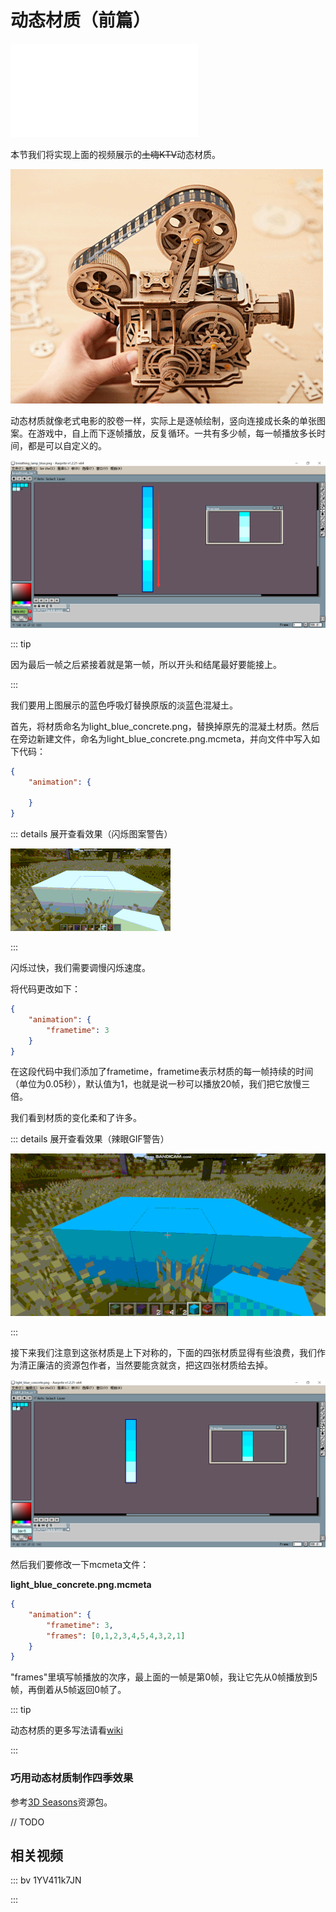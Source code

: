 # 动态材质（前篇）

<iframe src="//player.bilibili.com/player.html?aid=926013473&bvid=BV1TT4y1J7rz&cid=202859551&page=1" scrolling="no" border="0" frameborder="no" framespacing="0" allowfullscreen="true"> </iframe>

本节我们将实现上面的视频展示的~~土嗨KTV~~动态材质。

![自己动手做一台老式放映机，放一场默片老电影_胶片](README.assets/0b49e5b5212444509e87ec77524cfd10.gif)

动态材质就像老式电影的胶卷一样，实际上是逐帧绘制，竖向连接成长条的单张图案。在游戏中，自上而下逐帧播放，反复循环。一共有多少帧，每一帧播放多长时间，都是可以自定义的。

![image-20200709190728020](README.assets/image-20200709190728020.png)

::: tip

因为最后一帧之后紧接着就是第一帧，所以开头和结尾最好要能接上。

:::

我们要用上图展示的蓝色呼吸灯替换原版的淡蓝色混凝土。

首先，将材质命名为light_blue_concrete.png，替换掉原先的混凝土材质。然后在旁边新建文件，命名为light_blue_concrete.png.mcmeta，并向文件中写入如下代码：

```json
{
    "animation": {
        
    }
}
```

::: details 展开查看效果（闪烁图案警告）

![img](README.assets/5f06ffe684eee_5f06ffe79fce6.gif)

:::

闪烁过快，我们需要调慢闪烁速度。

将代码更改如下：

```json
{
    "animation": {
        "frametime": 3
    }
}
```

在这段代码中我们添加了frametime，frametime表示材质的每一帧持续的时间（单位为0.05秒），默认值为1，也就是说一秒可以播放20帧，我们把它放慢三倍。

我们看到材质的变化柔和了许多。

::: details 展开查看效果（辣眼GIF警告）

![img](README.assets/5f070338c66e8_5f070339393a0.gif)

:::

接下来我们注意到这张材质是上下对称的，下面的四张材质显得有些浪费，我们作为清正廉洁的资源包作者，当然要能贪就贪，把这四张材质给去掉。

![image-20200712092435178](README.assets/image-20200712092435178.png)

然后我们要修改一下mcmeta文件：

**light_blue_concrete.png.mcmeta**

```json
{
    "animation": {
        "frametime": 3,
        "frames": [0,1,2,3,4,5,4,3,2,1]
    }
}
```

"frames"里填写帧播放的次序，最上面的一帧是第0帧，我让它先从0帧播放到5帧，再倒着从5帧返回0帧了。

::: tip

动态材质的更多写法请看[wiki](https://minecraft-zh.gamepedia.com/资源包#.E6.9D.90.E8.B4.A8)

:::

### 巧用动态材质制作四季效果

参考[3D Seasons](https://www.curseforge.com/minecraft/texture-packs/d-seasons)资源包。

// TODO

## 相关视频

::: bv 1YV411k7JN

:::
